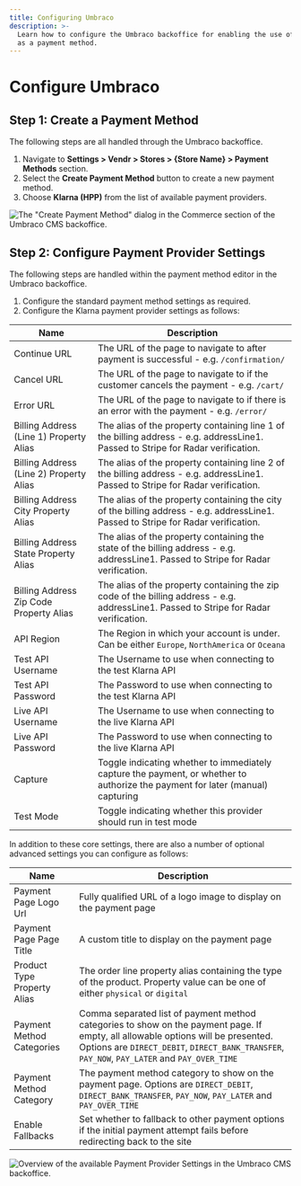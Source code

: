 ```yaml
---
title: Configuring Umbraco
description: >-
  Learn how to configure the Umbraco backoffice for enabling the use of Klarna
  as a payment method.
---
```


# Configure Umbraco

## Step 1: Create a Payment Method

The following steps are all handled through the Umbraco backoffice.

1. Navigate to **Settings > Vendr > Stores > {Store Name} > Payment Methods** section.
2. Select the **Create Payment Method** button to create a new payment method.
3. Choose **Klarna (HPP)** from the list of available payment providers.

![The "Create Payment Method" dialog in the Commerce section of the Umbraco CMS backoffice.](../media/klarna/umbraco\_create\_payment\_method.png)

## Step 2: Configure Payment Provider Settings

The following steps are handled within the payment method editor in the Umbraco backoffice.

1. Configure the standard payment method settings as required.
2. Configure the Klarna payment provider settings as follows:

| Name                                    | Description                                                                                                                            |
| --------------------------------------- | -------------------------------------------------------------------------------------------------------------------------------------- |
| Continue URL                            | The URL of the page to navigate to after payment is successful - e.g. `/confirmation/`                                                 |
| Cancel URL                              | The URL of the page to navigate to if the customer cancels the payment - e.g. `/cart/`                                                 |
| Error URL                               | The URL of the page to navigate to if there is an error with the payment - e.g. `/error/`                                              |
| Billing Address (Line 1) Property Alias | The alias of the property containing line 1 of the billing address - e.g. addressLine1. Passed to Stripe for Radar verification.       |
| Billing Address (Line 2) Property Alias | The alias of the property containing line 2 of the billing address - e.g. addressLine1. Passed to Stripe for Radar verification.       |
| Billing Address City Property Alias     | The alias of the property containing the city of the billing address - e.g. addressLine1. Passed to Stripe for Radar verification.     |
| Billing Address State Property Alias    | The alias of the property containing the state of the billing address - e.g. addressLine1. Passed to Stripe for Radar verification.    |
| Billing Address Zip Code Property Alias | The alias of the property containing the zip code of the billing address - e.g. addressLine1. Passed to Stripe for Radar verification. |
| API Region                              | The Region in which your account is under. Can be either `Europe`, `NorthAmerica` or `Oceana`                                          |
| Test API Username                       | The Username to use when connecting to the test Klarna API                                                                             |
| Test API Password                       | The Password to use when connecting to the test Klarna API                                                                             |
| Live API Username                       | The Username to use when connecting to the live Klarna API                                                                             |
| Live API Password                       | The Password to use when connecting to the live Klarna API                                                                             |
| Capture                                 | Toggle indicating whether to immediately capture the payment, or whether to authorize the payment for later (manual) capturing         |
| Test Mode                               | Toggle indicating whether this provider should run in test mode                                                                        |

In addition to these core settings, there are also a number of optional advanced settings you can configure as follows:

| Name                        | Description                                                                                                                                                                                                                      |
| --------------------------- | -------------------------------------------------------------------------------------------------------------------------------------------------------------------------------------------------------------------------------- |
| Payment Page Logo Url       | Fully qualified URL of a logo image to display on the payment page                                                                                                                                                               |
| Payment Page Page Title     | A custom title to display on the payment page                                                                                                                                                                                    |
| Product Type Property Alias | The order line property alias containing the type of the product. Property value can be one of either `physical` or `digital`                                                                                                    |
| Payment Method Categories   | Comma separated list of payment method categories to show on the payment page. If empty, all allowable options will be presented. Options are `DIRECT_DEBIT`, `DIRECT_BANK_TRANSFER`, `PAY_NOW`, `PAY_LATER` and `PAY_OVER_TIME` |
| Payment Method Category     | The payment method category to show on the payment page. Options are `DIRECT_DEBIT`, `DIRECT_BANK_TRANSFER`, `PAY_NOW`, `PAY_LATER` and `PAY_OVER_TIME`                                                                          |
| Enable Fallbacks            | Set whether to fallback to other payment options if the initial payment attempt fails before redirecting back to the site                                                                                                        |

![Overview of the available  Payment Provider Settings in the Umbraco CMS backoffice.](../media/klarna/umbraco\_configure\_provider\_settings.png)
